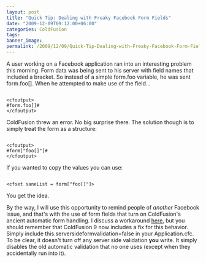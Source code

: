 ```yaml
---
layout: post
title: "Quick Tip: Dealing with Freaky Facebook Form Fields"
date: "2009-12-09T09:12:00+06:00"
categories: ColdFusion 
tags: 
banner_image: 
permalink: /2009/12/09/Quick-Tip-Dealing-with-Freaky-Facebook-Form-Fields
---
```


A user working on a Facebook application ran into an interesting problem this morning. Form data was being sent to his server with field names that included a bracket. So instead of a simple form.foo variable, he was sent form.foo[]. When he attempted to make use of the field...

<code>
&lt;cfoutput&gt;
#form.foo[]#
&lt;/cfoutput&gt;
</code>

ColdFusion threw an error. No big surprise there. The solution though is to simply treat the form as a structure:

<code>
&lt;cfoutput&gt;
#form["foo[]"]#
&lt;/cfoutput&gt;
</code>

If you wanted to copy the values you can use:

<code>
&lt;cfset saneList = form["foo[]"]&gt;
</code>

You get the idea. 

By the way, I will use this opportunity to remind people of <i>another</i> Facebook issue, and that's with the use of form fields that turn on ColdFusion's ancient automatic form handling. I discuss a workaround <a href="http://www.adobe.com/devnet/coldfusion/articles/coldfusion_facebook_03.html">here</a>, but you should remember that ColdFusion 9 now includes a fix for this behavior. Simply include this.serversideformvalidation=false in your Application.cfc. To be clear, it doesn't turn off any server side validation <b>you</b> write. It simply disables the old automatic validation that no one uses (except when they accidentally run into it).
